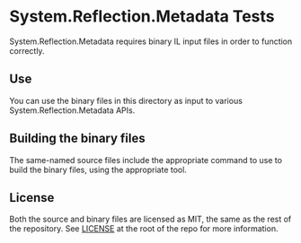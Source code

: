 # System.Reflection.Metadata Tests

System.Reflection.Metadata requires binary IL input files in order to function correctly.

## Use

You can use the binary files in this directory as input to various System.Reflection.Metadata APIs.

## Building the binary files

The same-named source files include the appropriate command to use to build the binary files, using the appropriate tool.

## License

Both the source and binary files are licensed as MIT, the same as the rest of the repository. See [LICENSE](https://github.com/dotnet/corefx/blob/master/LICENSE) at the root of the repo for more information.
